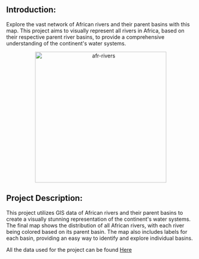 ## Introduction:
Explore the vast network of African rivers and their parent basins with this map. This project aims to visually represent all rivers in Africa, based on their respective parent river basins, to provide a comprehensive understanding of the continent's water systems.

<center>
	<img src="https://i.ibb.co/Zg1PFDS/afr-rivers.png" alt="afr-rivers" alt="african_river_basins" width = "350" height = "350">
</center>

## Project Description:
This project utilizes GIS data of African rivers and their parent basins to create a visually stunning representation of the continent's water systems. The final map shows the distribution of all African rivers, with each river being colored based on its parent basin. The map also includes labels for each basin, providing an easy way to identify and explore individual basins.

All the data used for the project can be found <a href="https://drive.google.com/drive/folders/1tMW--xQG4e6S9v5qLv6UIjm5yY2Toqv0?usp=sharing">Here</a>

